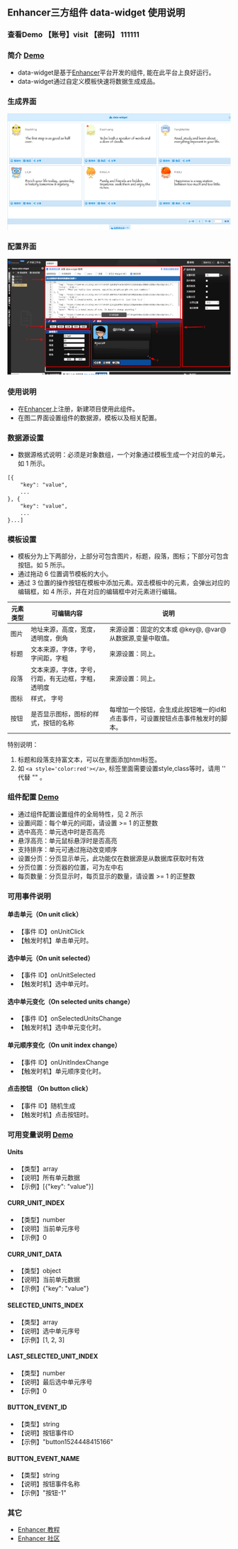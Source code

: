 ## Enhancer三方组件 data-widget 使用说明
### 查看Demo 【账号】visit  【密码】 111111
### 简介 [Demo](http://47.96.99.14:5301/#109)
- data-widget是基于[Enhancer](https://enhancer.io)平台开发的组件, 能在此平台上良好运行。
- data-widget通过自定义模板快速将数据生成成品。

### 生成界面
![](https://github.com/ZengXiangJun/data-widget/blob/master/imgs/img_2.png)
### 配置界面
![](https://github.com/ZengXiangJun/data-widget/blob/master/imgs/img_1.png)

### 使用说明
- 在[Enhancer](https://enhancer.io)上注册，新建项目使用此组件。
- 在图二界面设置组件的数据源，模板以及相关配置。

### 数据源设置
- 数据源格式说明：必须是对象数组，一个对象通过模板生成一个对应的单元，如 1 所示。
```
[{                                 
    "key": "value",
    ...
}, {                               
    "key": "value",
    ...
}...]
```

### 模板设置
- 模板分为上下两部分，上部分可包含图片，标题，段落，图标；下部分可包含按钮。如 5 所示。
- 通过拖动 6 位置调节模板的大小。
- 通过 3 位置的操作按钮在模板中添加元素。双击模板中的元素，会弹出对应的编辑框，如 4 所示，并在对应的编辑框中对元素进行编辑。

元素类型|可编辑内容|说明
---|---|---
图片|地址来源，高度，宽度，透明度，倒角|来源设置：固定的文本或 @key@, @var@ 从数据源,变量中取值。
标题|文本来源，字体，字号，字间距，字粗|来源设置：同上。
段落|文本来源，字体，字号，行距，有无边框，字粗，透明度|来源设置：同上。
图标|样式， 字号
按钮|是否显示图标，图标的样式，按钮的名称|每增加一个按钮，会生成此按钮唯一的id和点击事件，可设置按钮点击事件触发时的脚本。

特别说明：
1. 标题和段落支持富文本，可以在里面添加html标签。
2. 如 `<a style='color:red'></a>`, 标签里面需要设置style,class等时，请用 '' 代替 ""  。 

### 组件配置 [Demo](http://47.96.99.14:5301/#111)
- 通过组件配置设置组件的全局特性，见 2 所示
- 设置间距：每个单元的间距，请设置 >= 1 的正整数
- 选中高亮：单元选中时是否高亮
- 悬浮高亮：单元鼠标悬浮时是否高亮
- 支持排序：单元可通过拖动改变顺序
- 设置分页：分页显示单元，此功能仅在数据源是从数据库获取时有效
- 分页位置：分页器的位置，可为左中右
- 每页数量：分页显示时，每页显示的数量，请设置 >= 1 的正整数

### 可用事件说明
#### 单击单元（On unit click）
- 【事件 ID】onUnitClick
- 【触发时机】单击单元时。

#### 选中单元（On unit selected）
- 【事件 ID】onUnitSelected
- 【触发时机】选中单元时。

#### 选中单元变化（On selected units change）
- 【事件 ID】onSelectedUnitsChange
- 【触发时机】选中单元变化时。

#### 单元顺序变化（On unit index change）
- 【事件 ID】onUnitIndexChange
- 【触发时机】单元顺序变化时。

#### 点击按钮 （On button click）
- 【事件 ID】随机生成
- 【触发时机】点击按钮时。

### 可用变量说明 [Demo](http://47.96.99.14:5301/#112)
#### Units
- 【类型】array
- 【说明】所有单元数据
- 【示例】[{"key": "value"}]

#### CURR_UNIT_INDEX
- 【类型】number
- 【说明】当前单元序号
- 【示例】0

#### CURR_UNIT_DATA
- 【类型】object
- 【说明】当前单元数据
- 【示例】{"key": "value"}

#### SELECTED_UNITS_INDEX
- 【类型】array
- 【说明】选中单元序号
- 【示例】[1, 2, 3]

#### LAST_SELECTED_UNIT_INDEX
- 【类型】number
- 【说明】最后选中单元序号
- 【示例】0

#### BUTTON_EVENT_ID
- 【类型】string
- 【说明】按钮事件ID
- 【示例】"button1524448415166"

#### BUTTON_EVENT_NAME
- 【类型】string
- 【说明】按钮事件名称
- 【示例】"按钮-1"

### 其它
- [Enhancer 教程](https://enhancer.io/tutorials)
- [Enhancer 社区](https://forum.enhancer.io/#p=1&t=5)